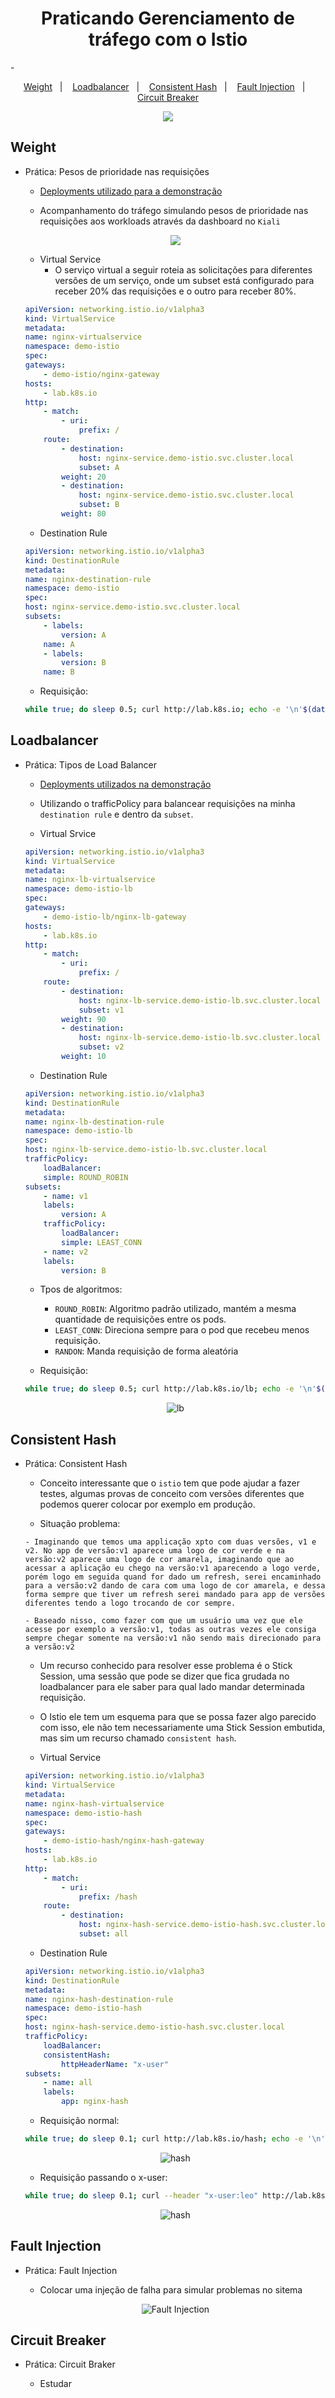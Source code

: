 <h1 align="center">Praticando Gerenciamento de tráfego com o Istio</h1>- 

<p align="center">
  <a href="#weight">Weight</a>&nbsp;&nbsp;&nbsp;|&nbsp;&nbsp;&nbsp;
  <a href="#loadbalancer">Loadbalancer</a>&nbsp;&nbsp;&nbsp;|&nbsp;&nbsp;&nbsp;
 <a href="#consistent-hash">Consistent Hash</a>&nbsp;&nbsp;&nbsp;|&nbsp;&nbsp;&nbsp;
  <a href="#fault-injection">Fault Injection</a>&nbsp;&nbsp;&nbsp;|&nbsp;&nbsp;&nbsp;
  <a href="#circuit-breaker">Circuit Breaker</a>
</p>

<p align="center">
<img style="max-width:800px;" src="https://cdn.loom.com/sessions/thumbnails/0edd98fefae14778a7efbf08ab1f0278-with-play.gif">
</p>

## Weight

- Prática: Pesos de prioridade nas requisições

    - [Deployments utilizado para a demonstração](/k8s/weight/Readme.md)

    - Acompanhamento do tráfego simulando pesos de prioridade nas requisições aos workloads através da dashboard no `Kiali`

    <p align="center">
        <img style="max-width:800px;" src="https://cdn.loom.com/sessions/thumbnails/4210ac7557d94679ae653a99fd8e2a8c-with-play.gif">
    </p>

    - Virtual Service
        - O serviço virtual a seguir roteia as solicitações para diferentes versões de um serviço, onde um subset está configurado para receber 20% das requisições e o outro para receber 80%.

    ```yaml
    apiVersion: networking.istio.io/v1alpha3
    kind: VirtualService
    metadata:
    name: nginx-virtualservice
    namespace: demo-istio
    spec:
    gateways:
        - demo-istio/nginx-gateway
    hosts:
        - lab.k8s.io
    http:
        - match:
            - uri:
                prefix: /
        route:
            - destination:
                host: nginx-service.demo-istio.svc.cluster.local
                subset: A
            weight: 20
            - destination:
                host: nginx-service.demo-istio.svc.cluster.local
                subset: B
            weight: 80
    ```

    - Destination Rule

    ```yaml
    apiVersion: networking.istio.io/v1alpha3
    kind: DestinationRule
    metadata:
    name: nginx-destination-rule
    namespace: demo-istio
    spec:
    host: nginx-service.demo-istio.svc.cluster.local
    subsets:
        - labels:
            version: A
        name: A
        - labels:
            version: B
        name: B
    ```

    - Requisição: 

    ```bash
    while true; do sleep 0.5; curl http://lab.k8s.io; echo -e '\n'$(date);done
    ```

## Loadbalancer

- Prática: Tipos de Load Balancer

    - [Deployments utilizados na demonstração](/k8s/loadbalancer/Readme.md)

    - Utilizando o trafficPolicy para balancear requisições na minha `destination rule` e dentro da `subset`.

    - Virtual Srvice

    ```yaml
    apiVersion: networking.istio.io/v1alpha3
    kind: VirtualService
    metadata:
    name: nginx-lb-virtualservice
    namespace: demo-istio-lb
    spec:
    gateways:
        - demo-istio-lb/nginx-lb-gateway
    hosts:
        - lab.k8s.io
    http:
        - match:
            - uri:
                prefix: /
        route:
            - destination:
                host: nginx-lb-service.demo-istio-lb.svc.cluster.local
                subset: v1
            weight: 90
            - destination:
                host: nginx-lb-service.demo-istio-lb.svc.cluster.local
                subset: v2
            weight: 10
    ```

    - Destination Rule

    ```yaml
    apiVersion: networking.istio.io/v1alpha3
    kind: DestinationRule
    metadata:
    name: nginx-lb-destination-rule
    namespace: demo-istio-lb
    spec:
    host: nginx-lb-service.demo-istio-lb.svc.cluster.local
    trafficPolicy:
        loadBalancer:
        simple: ROUND_ROBIN
    subsets:
        - name: v1
        labels:
            version: A
        trafficPolicy:
            loadBalancer:
            simple: LEAST_CONN
        - name: v2    
        labels:
            version: B   
    ```

    - Tpos de algoritmos: 
        - `ROUND_ROBIN`: Algoritmo padrão utilizado, mantém a mesma quantidade de requisições entre os pods.
        - `LEAST_CONN`: Direciona sempre para o pod que recebeu menos requisição.
        - `RANDON`: Manda requisição de forma aleatória

    - Requisição: 

    ```bash
    while true; do sleep 0.5; curl http://lab.k8s.io/lb; echo -e '\n'$(date);done
    ```
    <p align="center">
    <img alt="lb" src="../images/istio-lb.png">
    </p>


## Consistent Hash

- Prática: Consistent Hash

    - Conceito interessante que o `istio` tem que pode ajudar a fazer testes, algumas provas de conceito com versões diferentes que podemos querer colocar por exemplo em produção.

    - Situação problema:
    ```console
    - Imaginando que temos uma applicação xpto com duas versões, v1 e v2. No app de versão:v1 aparece uma logo de cor verde e na versão:v2 aparece uma logo de cor amarela, imaginando que ao acessar a aplicação eu chego na versão:v1 aparecendo a logo verde, porém logo em seguida quand for dado um refresh, serei encaminhado para a versão:v2 dando de cara com uma logo de cor amarela, e dessa forma sempre que tiver um refresh serei mandado para app de versões diferentes tendo a logo trocando de cor sempre. 

    - Baseado nisso, como fazer com que um usuário uma vez que ele acesse por exemplo a versão:v1, todas as outras vezes ele consiga sempre chegar somente na versão:v1 não sendo mais direcionado para a versão:v2
    ```

    - Um recurso conhecido para resolver esse problema é o Stick Session, uma sessão que pode se dizer que fica grudada no loadbalancer para ele saber para qual lado mandar determinada requisição.

    - O Istio ele tem um esquema para que se possa fazer algo parecido com isso, ele não tem necessariamente uma Stick Session embutida, mas sim um recurso chamado `consistent hash`.

    - Virtual Service

    ```yaml
    apiVersion: networking.istio.io/v1alpha3
    kind: VirtualService
    metadata:
    name: nginx-hash-virtualservice
    namespace: demo-istio-hash
    spec:
    gateways:
        - demo-istio-hash/nginx-hash-gateway
    hosts:
        - lab.k8s.io
    http:
        - match:
            - uri:
                prefix: /hash
        route:
            - destination:
                host: nginx-hash-service.demo-istio-hash.svc.cluster.local
                subset: all
    ```

    - Destination Rule

    ```yaml
    apiVersion: networking.istio.io/v1alpha3
    kind: DestinationRule
    metadata:
    name: nginx-hash-destination-rule
    namespace: demo-istio-hash
    spec:
    host: nginx-hash-service.demo-istio-hash.svc.cluster.local
    trafficPolicy:
        loadBalancer:
        consistentHash:
            httpHeaderName: "x-user"
    subsets:
        - name: all
        labels:
            app: nginx-hash
    ```

    - Requisição normal: 
    ```bash
    while true; do sleep 0.1; curl http://lab.k8s.io/hash; echo -e '\n'$(date);done
    ```

    <p align="center">
    <img alt="hash" src="../images/consistenthash-1.png">
    </p>

    - Requisição passando o x-user: 
    ```bash
    while true; do sleep 0.1; curl --header "x-user:leo" http://lab.k8s.io/hash; echo -e '\n'$(date);done
    ```

    <p align="center">
    <img alt="hash" src="../images/consistenthash-2.png">
    </p>

## Fault Injection

- Prática: Fault Injection

    - Colocar uma injeção de falha para simular problemas no sitema

    <p align="center">
    <img alt="Fault Injection" src="../images/fault-injection.png">
    </p>

## Circuit Breaker

- Prática: Circuit Braker

    - Estudar